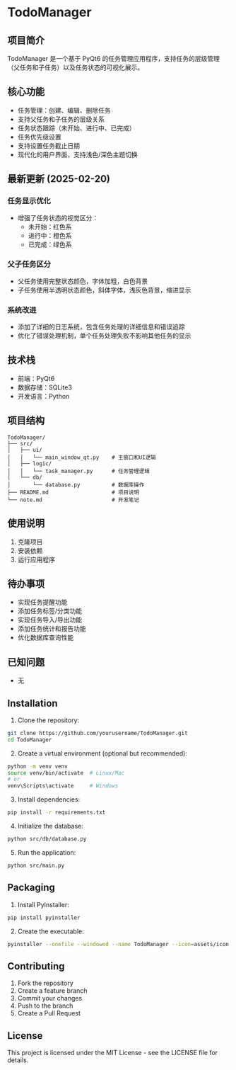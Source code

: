 # TodoManager

## 项目简介
TodoManager 是一个基于 PyQt6 的任务管理应用程序，支持任务的层级管理（父任务和子任务）以及任务状态的可视化展示。

## 核心功能
- 任务管理：创建、编辑、删除任务
- 支持父任务和子任务的层级关系
- 任务状态跟踪（未开始、进行中、已完成）
- 任务优先级设置
- 支持设置任务截止日期
- 现代化的用户界面，支持浅色/深色主题切换

## 最新更新 (2025-02-20)
### 任务显示优化
- 增强了任务状态的视觉区分：
  - 未开始：红色系
  - 进行中：橙色系
  - 已完成：绿色系

### 父子任务区分
- 父任务使用完整状态颜色，字体加粗，白色背景
- 子任务使用半透明状态颜色，斜体字体，浅灰色背景，缩进显示

### 系统改进
- 添加了详细的日志系统，包含任务处理的详细信息和错误追踪
- 优化了错误处理机制，单个任务处理失败不影响其他任务的显示

## 技术栈
- 前端：PyQt6
- 数据存储：SQLite3
- 开发语言：Python

## 项目结构
```
TodoManager/
├── src/
│   ├── ui/
│   │   └── main_window_qt.py    # 主窗口和UI逻辑
│   ├── logic/
│   │   └── task_manager.py      # 任务管理逻辑
│   └── db/
│       └── database.py          # 数据库操作
├── README.md                    # 项目说明
└── note.md                      # 开发笔记
```

## 使用说明
1. 克隆项目
2. 安装依赖
3. 运行应用程序

## 待办事项
- 实现任务提醒功能
- 添加任务标签/分类功能
- 实现任务导入/导出功能
- 添加任务统计和报告功能
- 优化数据库查询性能

## 已知问题
- 无

## Installation

1. Clone the repository:
```bash
git clone https://github.com/yourusername/TodoManager.git
cd TodoManager
```

2. Create a virtual environment (optional but recommended):
```bash
python -m venv venv
source venv/bin/activate  # Linux/Mac
# or
venv\Scripts\activate     # Windows
```

3. Install dependencies:
```bash
pip install -r requirements.txt
```

4. Initialize the database:
```bash
python src/db/database.py
```

5. Run the application:
```bash
python src/main.py
```

## Packaging

1. Install PyInstaller:
```bash
pip install pyinstaller
```

2. Create the executable:
```bash
pyinstaller --onefile --windowed --name TodoManager --icon=assets/icon.ico --add-data "src;src" --hidden-import sqlite3 src/main.py
```

## Contributing

1. Fork the repository
2. Create a feature branch
3. Commit your changes
4. Push to the branch
5. Create a Pull Request

## License

This project is licensed under the MIT License - see the LICENSE file for details.
